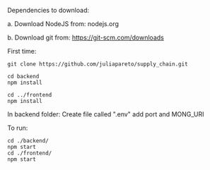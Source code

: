 Dependencies to download:

a. Download NodeJS from: nodejs.org

b. Download git from: https://git-scm.com/downloads

First time:
```
git clone https://github.com/juliapareto/supply_chain.git

cd backend
npm install

cd ../frontend
npm install
```
In backend folder: Create file called ".env" add port and MONG_URI

To run:
```
cd ./backend/
npm start
cd ./frontend/
npm start
```